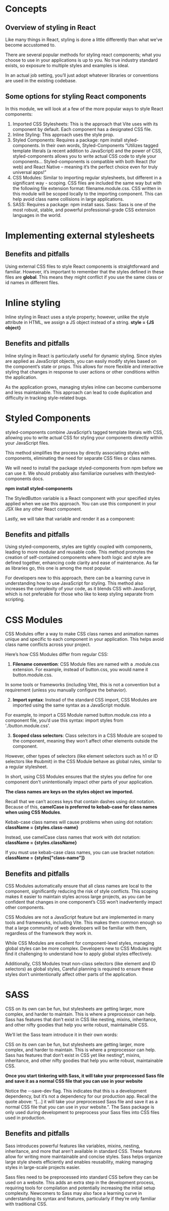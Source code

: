 # Concepts

## Overview of styling in React

Like many things in React, styling is done a little differently than what we’ve become accustomed to.

There are several popular methods for styling react components; what you choose to use in your applications is up to you. No true industry standard exists, so exposure to multiple styles and examples is ideal.

In an actual job setting, you’ll just adopt whatever libraries or conventions are used in the existing codebase.

## Some options for styling React components

In this module, we will look at a few of the more popular ways to style React components:

1. Imported CSS Stylesheets: This is the approach that Vite uses with its <App> component by default. Each component has a designated CSS file.
   <br>
2. Inline Styling: This approach uses the style prop.
   <br>
3. Styled Components: Requires a package: npm install styled-components.
   In their own words, Styled-Components “Utilizes tagged template literals (a recent addition to JavaScript) and the power of CSS, styled-components allows you to write actual CSS code to style your components… Styled-components is compatible with both React (for web) and React Native – meaning it’s the perfect choice even for truly universal apps!”
   <br>
4. CSS Modules: Similar to importing regular stylesheets, but different in a significant way - scoping. CSS files are included the same way but with the following file extension format: filename.module.css. CSS written in this module will be scoped locally to the importing component. This can help avoid class name collisions in large applications.
   <br>
5. SASS: Requires a package: npm install sass.
   Sass: Sass is one of the most robust, stable, and powerful professional-grade CSS extension languages in the world.

# Implementing external stylesheets

## Benefits and pitfalls

Using external CSS files to style React components is straightforward and familiar. However, it’s important to remember that the styles defined in these files are <strong>global</strong>. This means they might conflict if you use the same class or id names in different files.

# Inline styling

Inline styling in React uses a style property; however, unlike the style attribute in HTML, we assign a JS object instead of a string. **style = {JS object}**

## Benefits and pitfalls

Inline styling in React is particularly useful for dynamic styling. Since styles are applied as JavaScript objects, you can easily modify styles based on the component’s state or props. This allows for more flexible and interactive styling that changes in response to user actions or other conditions within the application.

As the application grows, managing styles inline can become cumbersome and less maintainable. This approach can lead to code duplication and difficulty in tracking style-related bugs.

# Styled Components

styled-components combine JavaScript’s tagged template literals with CSS, allowing you to write actual CSS for styling your components directly within your JavaScript files.

This method simplifies the process by directly associating styles with components, eliminating the need for separate CSS files or class names.

We will need to install the package styled-components from npm before we can use it. We should probably also familiarize ourselves with thestyled-components docs.

**npm install styled-components**

The StyledButton variable is a React component with your specified styles applied when we use this approach. You can use this component in your JSX like any other React component.

Lastly, we will take that variable and render it as a component:

## Benefits and pitfalls

Using styled-components, styles are tightly coupled with components, leading to more modular and reusable code. This method promotes the creation of self-contained components where both logic and style are defined together, enhancing code clarity and ease of maintenance. As far as libraries go, this one is among the most popular.

For developers new to this approach, there can be a learning curve in understanding how to use JavaScript for styling. This method also increases the complexity of your code, as it blends CSS with JavaScript, which is not preferable for those who like to keep styling separate from scripting.

# CSS Modules

CSS Modules offer a way to make CSS class names and animation names unique and specific to each component in your application. This helps avoid class name conflicts across your project.

Here’s how CSS Modules differ from regular CSS:

1. **Filename convention**: CSS Module files are named with a .module.css extension. For example, instead of button.css, you would name it button.module.css.

In some tools or frameworks (including Vite), this is not a convention but a requirement (unless you manually configure the behavior).

2. **Import syntax**: Instead of the standard CSS import, CSS Modules are imported using the same syntax as a JavaScript module.

For example, to import a CSS Module named button.module.css into a component file, you’d use this syntax: import styles from './button.module.css'.

3. **Scoped class selectors**: Class selectors in a CSS Module are scoped to the component, meaning they won’t affect other elements outside the component.

However, other types of selectors (like element selectors such as h1 or ID selectors like #submit) in the CSS Module behave as global rules, similar to a regular stylesheet.

In short, using CSS Modules ensures that the styles you define for one component don’t unintentionally impact other parts of your application.

**The class names are keys on the styles object we imported.**

Recall that we can’t access keys that contain dashes using dot notation. Because of this, **camelCase is preferred to kebab-case for class names when using CSS Modules**.

Kebab-case class names will cause problems when using dot notation: **className = {styles.class-name}**

Instead, use camelCase class names that work with dot notation: **className = {styles.className}**

If you must use kebab-case class names, you can use bracket notation: **className = {styles["class-name"]}**

## Benefits and pitfalls

CSS Modules automatically ensure that all class names are local to the component, significantly reducing the risk of style conflicts. This scoping makes it easier to maintain styles across large projects, as you can be confident that changes in one component’s CSS won’t inadvertently impact other components.

CSS Modules are not a JavaScript feature but are implemented in many tools and frameworks, including Vite. This makes them common enough so that a large community of web developers will be familiar with them, regardless of the framework they work in.

While CSS Modules are excellent for component-level styles, managing global styles can be more complex. Developers new to CSS Modules might find it challenging to understand how to apply global styles effectively.

Additionally, CSS Modules treat non-class selectors (like element and ID selectors) as global styles, Careful planning is required to ensure these styles don’t unintentionally affect other parts of the application.

# SASS

CSS on its own can be fun, but stylesheets are getting larger, more complex, and harder to maintain. This is where a preprocessor can help. Sass has features that don’t exist in CSS like nesting, mixins, inheritance, and other nifty goodies that help you write robust, maintainable CSS.

We’ll let the Sass team introduce it in their own words:

CSS on its own can be fun, but stylesheets are getting larger, more complex, and harder to maintain. This is where a preprocessor can help. Sass has features that don’t exist in CSS yet like nesting\*, mixins, inheritance, and other nifty goodies that help you write robust, maintainable CSS.

**Once you start tinkering with Sass, it will take your preprocessed Sass file and save it as a normal CSS file that you can use in your website**

Notice the --save-dev flag. This indicates that this is a development dependency, but it’s not a dependency for our production app. Recall the quote above: “[…] it will take your preprocessed Sass file and save it as a normal CSS file that you can use in your website.”. The Sass package is only used during development to preprocess your Sass files into CSS files used in production.

## Benefits and pitfalls

Sass introduces powerful features like variables, mixins, nesting, inheritance, and more that aren’t available in standard CSS. These features allow for writing more maintainable and concise styles. Sass helps organize large style sheets efficiently and enables reusability, making managing styles in large-scale projects easier.

Sass files need to be preprocessed into standard CSS before they can be used on a website. This adds an extra step in the development process, requiring tools for compilation and potentially increasing the initial setup complexity. Newcomers to Sass may also face a learning curve in understanding its syntax and features, particularly if they’re only familiar with traditional CSS.
